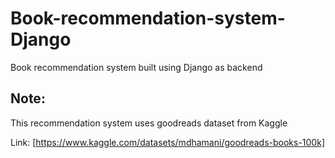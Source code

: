 # Book-recommendation-system-Django
 Book recommendation system built using Django as backend

## Note:
This recommendation system uses goodreads dataset from Kaggle

Link: [https://www.kaggle.com/datasets/mdhamani/goodreads-books-100k]
